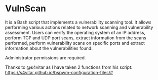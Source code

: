 # VulnScan
It is a Bash script that implements a vulnerability scanning tool. It allows performing various actions related to network scanning and vulnerability assessment. Users can verify the operating system of an IP address, perform TCP and UDP port scans, extract information from the scans performed, perform vulnerability scans on specific ports and extract information about the vulnerabilities found.

Administrator permissions are required.

Thanks to @s4vitar as I have taken 2 functions from his script:
https://s4vitar.github.io/bspwm-configuration-files/#
